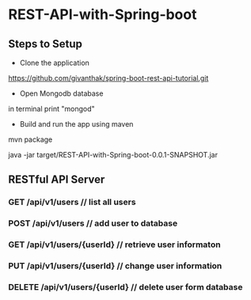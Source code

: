 # REST-API-with-Spring-boot

## Steps to Setup

-  Clone the application

https://github.com/givanthak/spring-boot-rest-api-tutorial.git

- Open Mongodb database

in terminal print "mongod"

- Build and run the app using maven

mvn package

java -jar target/REST-API-with-Spring-boot-0.0.1-SNAPSHOT.jar

## RESTful API Server

### GET /api/v1/users   // list all users

### POST /api/v1/users  // add user to database

### GET /api/v1/users/{userId}    // retrieve user informaton

### PUT /api/v1/users/{userId}    // change user information
 
### DELETE /api/v1/users/{userId} // delete user form database
